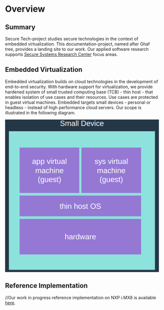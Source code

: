# Overview

## Summary

Secure Tech-project studies secure technologies in the context of embedded virtualization. This documentation-project, named after Ghaf tree, provides a landing site to our work. Our applied software research supports [Secure Systems Research Center](https://www.tii.ae/secure-systems) focus areas.

## Embedded Virtualization

Embedded virtualization builds on cloud technologies in the development of end-to-end security. With hardware support for virtualization, we provide hardened system of small trusted computing base (TCB) - thin host - that enables isolation of use cases and their resources. Use cases are protected in guest virtual machines. Embedded targets small devices - personal or headless - instead of high performance cloud servers. Our scope is illustrated in the following diagram.

![Scope!](img/overview.png "")

## Reference Implementation

//Our work in progress reference implementation on NXP i.MX8 is available [here](https://github.com/tiiuae/spectrum-config-imx8).
